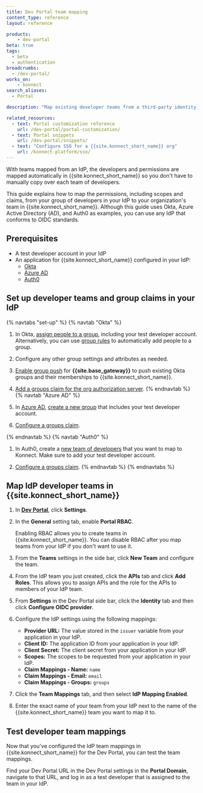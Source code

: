 ```yaml
---
title: Dev Portal team mapping
content_type: reference
layout: reference

products:
    - dev-portal
beta: true
tags:
  - beta
  - authentication
breadcrumbs:
  - /dev-portal/
works_on:
    - konnect
search_aliases:
  - Portal

description: "Map existing developer teams from a third-party identity provider (IdP) and their permissions to elements in a {{site.konnect_short_name}} Dev Portal."

related_resources:
  - text: Portal customization reference
    url: /dev-portal/portal-customization/
  - text: Portal snippets
    url: /dev-portal/snippets/
  - text: "Configure SSO for a {{site.konnect_short_name}} org"
    url: /konnect-platform/sso/
---
```


With teams mapped from an IdP, the developers and permissions are mapped automatically in {{site.konnect_short_name}} so you don't have to manually copy over each team of developers.

This guide explains how to map the permissions, including scopes and claims, from your group of developers in your IdP to your organization's team in {{site.konnect_short_name}}. Although this guide uses Okta, Azure Active Directory (AD), and Auth0 as examples, you can use any IdP that conforms to OIDC standards. 

## Prerequisites

* A test developer account in your IdP
* An application for {{site.konnect_short_name}} configured in your IdP:
    * [Okta](https://help.okta.com/en-us/content/topics/apps/apps_app_integration_wizard.htm)
    * [Azure AD](https://learn.microsoft.com/graph/toolkit/get-started/add-aad-app-registration)
    * [Auth0](https://auth0.com/docs/get-started/auth0-overview/create-applications)

## Set up developer teams and group claims in your IdP

{% navtabs "set-up" %}
{% navtab "Okta" %}
1. In Okta, [assign people to a group](https://help.okta.com/en-us/content/topics/users-groups-profiles/usgp-assign-group-people.htm), including your test developer account. Alternatively, you can use [group rules](https://help.okta.com/en-us/content/topics/users-groups-profiles/usgp-create-group-rules.htm) to automatically add people to a group.

1. Configure any other group settings and attributes as needed.

1. [Enable group push](https://help.okta.com/en-us/content/topics/users-groups-profiles/usgp-enable-group-push.htm) for **{{site.base_gateway}}** to push existing Okta groups and their memberships to {{site.konnect_short_name}}.

1. [Add a groups claim for the org authorization server](https://developer.okta.com/docs/guides/customize-tokens-groups-claim/main/#add-a-groups-claim-for-the-org-authorization-server).
{% endnavtab %}
{% navtab "Azure AD" %}
1. In [Azure AD](https://portal.azure.com/), [create a new group](https://learn.microsoft.com/azure/active-directory/fundamentals/how-to-manage-groups#create-a-basic-group-and-add-members) that includes your test developer account.

1. [Configure a groups claim](https://learn.microsoft.com/azure/active-directory/develop/optional-claims#configure-groups-optional-claims).

{% endnavtab %}
{% navtab "Auth0" %}
1. In Auth0, create a [new team of developers](https://auth0.com/docs/get-started/tenant-settings/auth0-teams) that you want to map to Konnect. Make sure to add your test developer account. 

1. [Configure a groups claim](https://auth0.com/docs/secure/tokens/json-web-tokens/create-custom-claims).
{% endnavtab %}
{% endnavtabs %}

## Map IdP developer teams in {{site.konnect_short_name}}

1. In [**Dev Portal**](https://cloud.konghq.com/portal), click **Settings**.

1. In the **General** setting tab, enable **Portal RBAC**.
    
    Enabling RBAC allows you to create teams in {{site.konnect_short_name}}. You can disable RBAC after you map teams from your IdP if you don't want to use it.

1. From the **Teams** settings in the side bar, click **New Team** and configure the team.

2. From the IdP team you just created, click the **APIs** tab and click **Add Roles**. This allows you to assign APIs and the role for the APIs to members of your IdP team.

3. From **Settings** in the Dev Portal side bar, click the **Identity** tab and then click **Configure OIDC provider**.

4. Configure the IdP settings using the following mappings:
    * **Provider URL:** The value stored in the `issuer` variable from your application in your IdP.
    * **Client ID:** The application ID from your application in your IdP.
    * **Client Secret:** The client secret from your application in your IdP.
    * **Scopes:** The scopes to be requested from your application in your IdP.
    * **Claim Mappings - Name:** `name`
    * **Claim Mappings - Email:** `email`
    * **Claim Mappings - Groups:** `groups`

5. Click the **Team Mappings** tab, and then select **IdP Mapping Enabled**.

6. Enter the exact name of your team from your IdP next to the name of the {{site.konnect_short_name}} team you want to map it to.

## Test developer team mappings

Now that you've configured the IdP team mappings in {{site.konnect_short_name}} for the Dev Portal, you can test the team mappings.

Find your Dev Portal URL in the Dev Portal settings in the **Portal Domain**, navigate to that URL, and log in as a test developer that is assigned to the team in your IdP.
